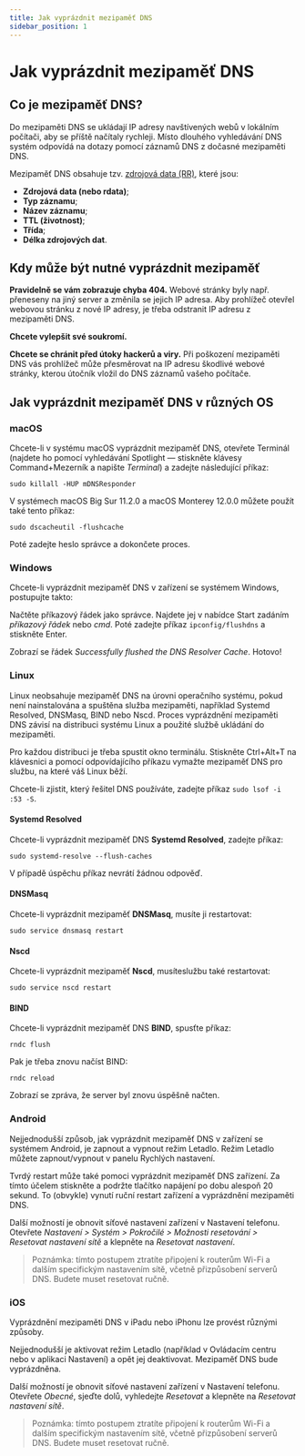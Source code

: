 ```yaml
---
title: Jak vyprázdnit mezipaměť DNS
sidebar_position: 1
---
```


# Jak vyprázdnit mezipaměť DNS

## Co je mezipaměť DNS?

Do mezipaměti DNS se ukládají IP adresy navštívených webů v lokálním počítači, aby se příště načítaly rychleji. Místo dlouhého vyhledávání DNS systém odpovídá na dotazy pomocí záznamů DNS z dočasné mezipaměti DNS.

Mezipaměť DNS obsahuje tzv. [zdrojová data (RR)](https://en.wikipedia.org/wiki/Domain_Name_System#Resource_records), které jsou:

* **Zdrojová data (nebo rdata)**;
* **Typ záznamu**;
* **Název záznamu**;
* **TTL (životnost)**;
* **Třída**;
* **Délka zdrojových dat**.

## Kdy může být nutné vyprázdnit mezipaměť

**Pravidelně se vám zobrazuje chyba 404.** Webové stránky byly např. přeneseny na jiný server a změnila se jejich IP adresa. Aby prohlížeč otevřel webovou stránku z nové IP adresy, je třeba odstranit IP adresu z mezipaměti DNS.

**Chcete vylepšit své soukromí.**

**Chcete se chránit před útoky hackerů a viry.** Při poškození mezipaměti DNS vás prohlížeč může přesměrovat na IP adresu škodlivé webové stránky, kterou útočník vložil do DNS záznamů vašeho počítače.

## Jak vyprázdnit mezipaměť DNS v různých OS

### macOS

Chcete-li v systému macOS vyprázdnit mezipaměť DNS, otevřete Terminál (najdete ho pomocí vyhledávání Spotlight — stiskněte klávesy Command+Mezerník a napište *Terminal*) a zadejte následující příkaz:

`sudo killall -HUP mDNSResponder`

V systémech macOS Big Sur 11.2.0 a macOS Monterey 12.0.0 můžete použít také tento příkaz:

`sudo dscacheutil -flushcache`

Poté zadejte heslo správce a dokončete proces.

### Windows

Chcete-li vyprázdnit mezipaměť DNS v zařízení se systémem Windows, postupujte takto:

Načtěte příkazový řádek jako správce. Najdete jej v nabídce Start zadáním *příkazový řádek* nebo *cmd*. Poté zadejte příkaz `ipconfig/flushdns` a stiskněte Enter.

Zobrazí se řádek *Successfully flushed the DNS Resolver Cache*. Hotovo!

### Linux

Linux neobsahuje mezipaměť DNS na úrovni operačního systému, pokud není nainstalována a spuštěna služba mezipaměti, například Systemd Resolved, DNSMasq, BIND nebo Nscd. Proces vyprázdnění mezipaměti DNS závisí na distribuci systému Linux a použité službě ukládání do mezipaměti.

Pro každou distribuci je třeba spustit okno terminálu. Stiskněte Ctrl+Alt+T na klávesnici a pomocí odpovídajícího příkazu vymažte mezipaměť DNS pro službu, na které váš Linux běží.

Chcete-li zjistit, který řešitel DNS používáte, zadejte příkaz `sudo lsof -i :53 -S`.

#### Systemd Resolved

Chcete-li vyprázdnit mezipaměť DNS **Systemd Resolved**, zadejte příkaz:

`sudo systemd-resolve --flush-caches`

V případě úspěchu příkaz nevrátí žádnou odpověď.

#### DNSMasq

Chcete-li vyprázdnit mezipaměť **DNSMasq**, musíte ji restartovat:

`sudo service dnsmasq restart`

#### Nscd

Chcete-li vyprázdnit mezipaměť **Nscd**, musíteslužbu také restartovat:

`sudo service nscd restart`

#### BIND

Chcete-li vyprázdnit mezipaměť DNS **BIND**, spusťte příkaz:

`rndc flush`

Pak je třeba znovu načíst BIND:

`rndc reload`

Zobrazí se zpráva, že server byl znovu úspěšně načten.

### Android

Nejjednodušší způsob, jak vyprázdnit mezipaměť DNS v zařízení se systémem Android, je zapnout a vypnout režim Letadlo. Režim Letadlo můžete zapnout/vypnout v panelu Rychlých nastavení.

Tvrdý restart může také pomoci vyprázdnit mezipaměť DNS zařízení. Za tímto účelem stiskněte a podržte tlačítko napájení po dobu alespoň 20 sekund. To (obvykle) vynutí ruční restart zařízení a vyprázdnění mezipaměti DNS.

Další možností je obnovit síťové nastavení zařízení v Nastavení telefonu. Otevřete *Nastavení > Systém > Pokročilé > Možnosti resetování > Resetovat nastavení sítě* a klepněte na *Resetovat nastavení*.

> Poznámka: tímto postupem ztratíte připojení k routerům Wi-Fi a dalším specifickým nastavením sítě, včetně přizpůsobení serverů DNS. Budete muset resetovat ručně.

### iOS

Vyprázdnění mezipaměti DNS v iPadu nebo iPhonu lze provést různými způsoby.

Nejjednodušší je aktivovat režim Letadlo (například v Ovládacím centru nebo v aplikaci Nastavení) a opět jej deaktivovat. Mezipaměť DNS bude vyprázdněna.

Další možností je obnovit síťové nastavení zařízení v Nastavení telefonu. Otevřete *Obecné*, sjeďte dolů, vyhledejte *Resetovat* a klepněte na *Resetovat nastavení sítě*.

> Poznámka: tímto postupem ztratíte připojení k routerům Wi-Fi a dalším specifickým nastavením sítě, včetně přizpůsobení serverů DNS. Budete muset resetovat ručně.